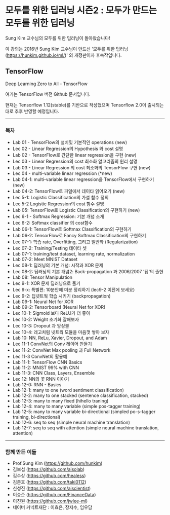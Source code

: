 # 모두를 위한 딥러닝 시즌2 : 모두가 만드는 모두를 위한 딥러닝

Sung Kim 교수님의 모두를 위한 딥러닝이 돌아왔습니다!

이 강의는 2016년 Sung Kim 교수님이 만드신 '모두를 위한 딥러닝(https://hunkim.github.io/ml/)' 의 개정판이자 후속작입니다.

## TensorFlow
Deep Learning Zero to All - TensorFlow

여기는 TensorFlow 버전 Github 문서입니다.

현재는 Tensorflow 1.12(stable)를 기반으로 작성했으며 Tensorflow 2.0이 출시되는 대로 추후 반영할 예정입니다.

------------------------------------

### 목차
* Lab 01 - TensorFlow의 설치및 기본적인 operations (new)
* Lec 02 - Linear Regression의 Hypothesis 와 cost 설명
* Lab 02 - TensorFlow로 간단한 linear regression을 구현 (new)
* Lec 03 - Linear Regression의 cost 최소화 알고리즘의 원리 설명
* Lab 03 - Linear Regression 의 cost 최소화의 TensorFlow 구현 (new)
* Lec 04 - multi-variable linear regression (*new)
* Lab 04-1: multi-variable linear regression을 TensorFlow에서 구현하기 (new)
* Lab 04-2: TensorFlow로 파일에서 데이타 읽어오기 (new)
* Lec 5-1: Logistic Classification의 가설 함수 정의
* Lec 5-2 Logistic Regression의 cost 함수 설명
* Lab 05: TensorFlow로 Logistic Classification의 구현하기 (new)
* Lec 6-1 - Softmax Regression: 기본 개념 소개
* Lec 6-2: Softmax classifier 의 cost함수
* Lab 06-1: TensorFlow로 Softmax Classification의 구현하기
* Lab 06-2: TensorFlow로 Fancy Softmax Classification의 구현하기
* Lec 07-1: 학습 rate, Overfitting, 그리고 일반화 (Regularization)
* Lec 07-2: Training/Testing 데이타 셋
* Lab 07-1: training/test dataset, learning rate, normalization
* Lab 07-2: Meet MNIST Dataset
* Lec 08-1: 딥러닝의 기본 개념: 시작과 XOR 문제
* Lec 08-2: 딥러닝의 기본 개념2: Back-propagation 과 2006/2007 '딥'의 출현
* Lab 08: Tensor Manipulation
* Lec 9-1: XOR 문제 딥러닝으로 풀기
* Lec 9-x: 특별편: 10분안에 미분 정리하기 (lec9-2 이전에 보세요)
* Lec 9-2:  딥넷트웍 학습 시키기 (backpropagation)
* Lab 09-1: Neural Net for XOR
* Lab 09-2: Tensorboard (Neural Net for XOR)
* Lec 10-1: Sigmoid 보다 ReLU가 더 좋아
* Lec 10-2: Weight 초기화 잘해보자
* Lec 10-3: Dropout 과 앙상블
* Lec 10-4: 레고처럼 넷트웍 모듈을 마음껏 쌓아 보자
* Lab 10: NN, ReLu, Xavier, Dropout, and Adam
* Lec 11-1 ConvNet의 Conv 레이어 만들기
* Lec 11-2: ConvNet Max pooling 과 Full Network
* Lec 11-3 ConvNet의 활용예
* Lab 11-1: TensorFlow CNN Basics
* Lab 11-2: MNIST 99% with CNN
* Lab 11-3: CNN Class, Layers, Ensemble
* Lec 12: NN의 꽃 RNN 이야기
* Lab 12-0: RNN - Basics
* Lab 12-1: many to one (word sentiment classification)
* Lab 12-2: many to one stacked (sentence classification, stacked)
* Lab 12-3: many to many fixed (hihello traning)
* Lab 12-4: many to many variable (simple pos-tagger training)
* Lab 12-5: many to many variable bi-directional (simpled po-s-tagger training, bi-directional)
* Lab 12-6: seq to seq (simple neural machine translation)
* Lab 12-7: seq to seq with attention (simple neural machine translation, attention)

--------------------------

### 함께 만든 이들

* Prof.Sung Kim (https://github.com/hunkim)
* 김보섭 (https://github.com/aisolab)
* 김수상 (https://github.com/healess)
* 김준호 (https://github.com/taki0112)
* 신성진 (https://github.com/aiscientist)
* 이승준 (https://github.com/FinanceData)
* 이진원 (https://github.com/jwlee-ml)
* 네이버 커넥트재단 : 이효은, 장지수, 임우담


